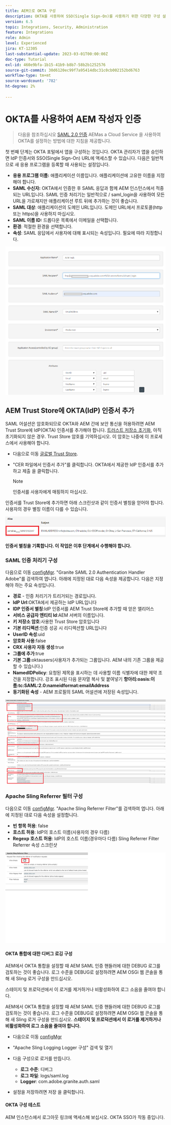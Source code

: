 ```yaml
---
title: AEM으로 OKTA 구성
description: OKTA를 사용하여 SSO(Single Sign-On)를 사용하기 위한 다양한 구성 설정을 이해합니다.
version: 6.5
topic: Integrations, Security, Administration
feature: Integrations
role: Admin
level: Experienced
jira: KT-12305
last-substantial-update: 2023-03-01T00:00:00Z
doc-type: Tutorial
exl-id: 460e9bfa-1b15-41b9-b8b7-58b2b1252576
source-git-commit: 30d6120ec99f7a95414dbc31c0cb002152bd6763
workflow-type: tm+mt
source-wordcount: '782'
ht-degree: 2%

---
```


# OKTA를 사용하여 AEM 작성자 인증

> 다음을 참조하십시오 [SAML 2.0 인증](https://experienceleague.adobe.com/docs/experience-manager-learn/cloud-service/authentication/saml-2-0.html) AEMas a Cloud Service 을 사용하여 OKTA를 설정하는 방법에 대한 지침을 제공합니다.

첫 번째 단계는 OKTA 포털에서 앱을 구성하는 것입니다. OKTA 관리자가 앱을 승인하면 IdP 인증서와 SSO(Single Sign-On) URL에 액세스할 수 있습니다. 다음은 일반적으로 새 응용 프로그램을 등록할 때 사용되는 설정입니다.

* **응용 프로그램 이름:** 애플리케이션 이름입니다. 애플리케이션에 고유한 이름을 지정해야 합니다.
* **SAML 수신자:** OKTA에서 인증한 후 SAML 응답과 함께 AEM 인스턴스에서 적중되는 URL입니다. SAML 인증 처리기는 일반적으로 / saml_login을 사용하여 모든 URL을 가로채지만 애플리케이션 루트 뒤에 추가하는 것이 좋습니다.
* **SAML 대상**: 애플리케이션의 도메인 URL입니다. 도메인 URL에서 프로토콜(http 또는 https)을 사용하지 마십시오.
* **SAML 이름 ID:** 드롭다운 목록에서 이메일을 선택합니다.
* **환경**: 적절한 환경을 선택합니다.
* **속성**: SAML 응답에서 사용자에 대해 표시되는 속성입니다. 필요에 따라 지정합니다.


![okta-application](assets/okta-app-settings-blurred.PNG)


## AEM Trust Store에 OKTA(IdP) 인증서 추가

SAML 어설션은 암호화되므로 OKTA와 AEM 간에 보안 통신을 허용하려면 AEM Trust Store에 IdP(OKTA) 인증서를 추가해야 합니다.
[트러스트 저장소 초기화](http://localhost:4502/libs/granite/security/content/truststore.html), 아직 초기화되지 않은 경우.
Trust Store 암호를 기억하십시오. 이 암호는 나중에 이 프로세스에서 사용해야 합니다.

* 다음으로 이동 [글로벌 Trust Store](http://localhost:4502/libs/granite/security/content/truststore.html).
* &quot;CER 파일에서 인증서 추가&quot;를 클릭합니다. OKTA에서 제공한 IdP 인증서를 추가하고 제출 을 클릭합니다.

  >[!NOTE]
  >
  >인증서를 사용자에게 매핑하지 마십시오.

인증서를 Trust Store에 추가하면 아래 스크린샷과 같이 인증서 별칭을 얻어야 합니다. 사용자의 경우 별칭 이름이 다를 수 있습니다.

![인증서 별칭](assets/cert-alias.PNG)

**인증서 별칭을 기록합니다. 이 작업은 이후 단계에서 수행해야 합니다.**

### SAML 인증 처리기 구성

다음으로 이동 [configMgr](http://localhost:4502/system/console/configMgr).
&quot;Granite SAML 2.0 Authentication Handler Adobe&quot;를 검색하여 엽니다.
아래에 지정된 대로 다음 속성을 제공합니다. 다음은 지정해야 하는 주요 속성입니다.

* **경로** - 인증 처리기가 트리거되는 경로입니다.
* **IdP Url**:OKTA에서 제공하는 IdP URL입니다
* **IDP 인증서 별칭**:IdP 인증서를 AEM Trust Store에 추가할 때 얻은 앨리어스
* **서비스 공급자 엔티티 Id**:AEM 서버의 이름입니다.
* **키 저장소 암호**:사용한 Trust Store 암호입니다
* **기본 리디렉션**:인증 성공 시 리디렉션할 URL입니다
* **UserID 속성**:uid
* **암호화 사용**:false
* **CRX 사용자 자동 생성**:true
* **그룹에 추가**:true
* **기본 그룹**:oktausers(사용자가 추가되는 그룹입니다. AEM 내의 기존 그룹을 제공할 수 있습니다.)
* **NamedIDPolicy**: 요청된 제목을 표시하는 데 사용할 이름 식별자에 대한 제약 조건을 지정합니다. 강조 표시된 다음 문자열 복사 및 붙여넣기 **항아리:oasis:이름:tc:SAML:2.0:nameidformat:emailAddress**
* **동기화된 속성** - AEM 프로필의 SAML 어설션에 저장된 속성입니다.

![saml-authentication-handler](assets/saml-authentication-settings-blurred.PNG)

### Apache Sling Referrer 필터 구성

다음으로 이동 [configMgr](http://localhost:4502/system/console/configMgr).
&quot;Apache Sling Referrer Filter&quot;를 검색하여 엽니다. 아래에 지정된 대로 다음 속성을 설정합니다.

* **빈 항목 허용**: false
* **호스트 허용**: IdP의 호스트 이름(사용자의 경우 다름)
* **Regexp 호스트 허용**: IdP의 호스트 이름(경우마다 다름) Sling Referrer Filter Referrer 속성 스크린샷

![referrer-filter](assets/okta-referrer.png)

#### OKTA 통합에 대한 디버그 로깅 구성

AEM에서 OKTA 통합을 설정할 때 AEM SAML 인증 핸들러에 대한 DEBUG 로그를 검토하는 것이 좋습니다. 로그 수준을 DEBUG로 설정하려면 AEM OSGi 웹 콘솔을 통해 새 Sling 로거 구성을 만드십시오.

스테이지 및 프로덕션에서 이 로거를 제거하거나 비활성화하여 로그 소음을 줄여야 합니다.

AEM에서 OKTA 통합을 설정할 때 AEM SAML 인증 핸들러에 대한 DEBUG 로그를 검토하는 것이 좋습니다. 로그 수준을 DEBUG로 설정하려면 AEM OSGi 웹 콘솔을 통해 새 Sling 로거 구성을 만드십시오.
**스테이지 및 프로덕션에서 이 로거를 제거하거나 비활성화하여 로그 소음을 줄여야 합니다.**
* 다음으로 이동 [configMgr](http://localhost:4502/system/console/configMgr)

* &quot;Apache Sling Logging Logger 구성&quot; 검색 및 열기
* 다음 구성으로 로거를 만듭니다.
   * **로그 수준**: 디버그
   * **로그 파일**: logs/saml.log
   * **Logger**: com.adobe.granite.auth.saml
* 설정을 저장하려면 저장 을 클릭합니다.

#### OKTA 구성 테스트

AEM 인스턴스에서 로그아웃 링크에 액세스해 보십시오. OKTA SSO가 작동 중입니다.
